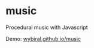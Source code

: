 # music
Procedural music with Javascript

Demo: [wybiral.github.io/music](https://wybiral.github.io/music/)
